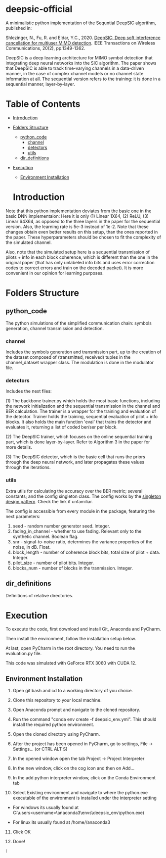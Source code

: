 # deepsic-official

A minimalistic python implementation of the Sequntial DeepSIC algorithm, published in:

Shlezinger, N., Fu, R. and Eldar, Y.C., 2020. [DeepSIC: Deep soft interference cancellation for multiuser MIMO detection](https://arxiv.org/pdf/2002.03214.pdf). IEEE Transactions on Wireless Communications, 20(2), pp.1349-1362.

DeepSIC is a deep learning architecture for MIMO symbol detection that integrating deep neural networks into the SIC algorithm. The paper shows that DeepSIC is able to track time-varying channels in a data-driven manner, in the case of complex channel models or no channel state information at all. The sequential version refers to the training: it is done in a sequential manner, layer-by-layer.

# Table of Contents

- [Introduction](#introduction)
- [Folders Structure](#folders-structure)
  * [python_code](#python_code)
    + [channel](#channel)
    + [detectors](#detectors)
    + [utils](#utils)
  * [dir_definitions](#dir_definitions)
- [Execution](#execution)
  * [Environment Installation](#environment-installation)
  
  # Introduction

Note that this python implementation deviates from the [basic one](https://arxiv.org/pdf/2002.03214.pdf) in the basic DNN implementaion: Here it is only (1) Linear 1X64, (2) ReLU, (3) Linear 64X64, as  opposed to the three layers in the paper for the sequential version. Also, the learning rate is 5e-3 instead of 1e-2. Note that these changes obtain even better results on this setup, than the ones reported in the paper. These hyperparameters should be chosen to fit the complexity of the simulated channel. 

Also, note that the simulated setup here is a sequential transmission of pilots + info in each block coherence, which is different than the one in the original paper (that has only unlabeled info bits and uses error correction codes to correct errors and train on the decoded packet). It is more convenient in our opinion for learning purposes. 

# Folders Structure

## python_code 

The python simulations of the simplified communication chain: symbols generation, channel transmission and detection.

### channel 

Includes the symbols generation and transmission part, up to the creation of the dataset composed of (transmitted, received) tuples in the channel_dataset wrapper class. The modulation is done in the modulator file.

### detectors 

Includes the next files:

(1) The backbone trainer.py which holds the most basic functions, including the network initialization and the sequential transmission in the channel and BER calculation. The trainer is a wrapper for the training and evaluation of the detector. Trainer holds the training, sequential evaluation of pilot + info blocks. It also holds the main function 'eval' that trains the detector and evaluates it, returning a list of coded ber/ser per block.

(2) The DeepSIC trainer, which focuses on the online sequential training part, which is done layer-by-layer. Refer to Algorithm 3 in the paper for more details.

(3) The DeepSIC detector, which is the basic cell that runs the priors through the deep neural network, and later propagates these values through the iterations.

### utils

Extra utils for calculating the accuracy over the BER metric; several constants; and the config singleton class.
The config works by the [singleton design pattern](https://en.wikipedia.org/wiki/Singleton_pattern). Check the link if unfamiliar.

The config is accessible from every module in the package, featuring the next parameters:
1. seed - random number generator seed. Integer.
2. fading_in_channel - whether to use fading. Relevant only to the synthetic channel. Boolean flag.
3. snr - signal-to-noise ratio, determines the variance properties of the noise, in dB. Float.
4. block_length - number of coherence block bits, total size of pilot + data. Integer.
5. pilot_size - number of pilot bits. Integer.
6. blocks_num - number of blocks in the tranmission. Integer.

## dir_definitions 

Definitions of relative directories.

# Execution

To execute the code, first download and install Git, Anaconda and PyCharm.

Then install the environment, follow the installation setup below. 

At last, open PyCharm in the root directory. You need to run the evaluation.py file.

This code was simulated with GeForce RTX 3060 with CUDA 12. 

## Environment Installation

1. Open git bash and cd to a working directory of you choice.

2. Clone this repository to your local machine.

3. Open Anaconda prompt and navigate to the cloned repository.

4. Run the command "conda env create -f deepsic_env.yml". This should install the required python environment.

5. Open the cloned directory using PyCharm.

6. After the project has been opened in PyCharm, go to settings, File -> Settings... (or CTRL ALT S)

7. In the opened window open the tab Project -> Project Interpreter

8. In the new window, click on the cog icon and then on Add...

9. In the add python interpreter window, click on the Conda Environment tab

10. Select Existing environment and navigate to where the python.exe executable of the environment is installed under the interpreter setting

  - For windows its usually found at C:\users\<username>\anaconda3\envs\deepsic_env\python.exe)

  - For linux its usually found at /home/<username>/anaconda3
  
11. Click OK

12. Done!



l
